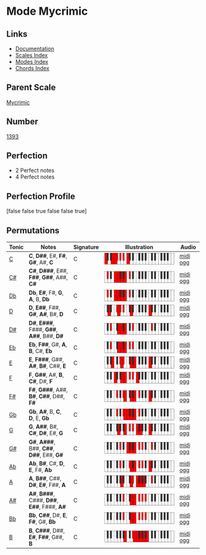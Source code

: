 # Mode Mycrimic

## Links

- [Documentation](index.md)
- [Scales Index](Scales.md)
- [Modes Index](Modes.md)
- [Chords Index](Chords.md)

## Parent Scale

[Mycrimic](ScaleMycrimic.md)

## Number

[1393](https://ianring.com/musictheory/scales/1393)

## Perfection

- 2 Perfect notes
- 4 Perfect notes

## Perfection Profile

[false false true false false true]

## Permutations

| Tonic | Notes | Signature | Illustration | Audio |
|-------|-------|-----------|--------------|-------|
| [C](ModeCNaturalMycrimic.md) | **C**, **D##**, E#, **F#**, **G#**, A#, **C** | C | ![CNaturalMycrimic](ModeCNaturalMycrimic.png) | [midi](ModeCNaturalMycrimic.mid) [ogg](ModeCNaturalMycrimic.ogg) |
| [C#](ModeCSharpMycrimic.md) | **C#**, **D###**, E##, **F##**, **G##**, A##, **C#** | C | ![CSharpMycrimic](ModeCSharpMycrimic.png) | [midi](ModeCSharpMycrimic.mid) [ogg](ModeCSharpMycrimic.ogg) |
| [Db](ModeDFlatMycrimic.md) | **Db**, **E#**, F#, **G**, **A**, B, **Db** | C | ![DFlatMycrimic](ModeDFlatMycrimic.png) | [midi](ModeDFlatMycrimic.mid) [ogg](ModeDFlatMycrimic.ogg) |
| [D](ModeDNaturalMycrimic.md) | **D**, **E##**, F##, **G#**, **A#**, B#, **D** | C | ![DNaturalMycrimic](ModeDNaturalMycrimic.png) | [midi](ModeDNaturalMycrimic.mid) [ogg](ModeDNaturalMycrimic.ogg) |
| [D#](ModeDSharpMycrimic.md) | **D#**, **E###**, F###, **G##**, **A##**, B##, **D#** | C | ![DSharpMycrimic](ModeDSharpMycrimic.png) | [midi](ModeDSharpMycrimic.mid) [ogg](ModeDSharpMycrimic.ogg) |
| [Eb](ModeEFlatMycrimic.md) | **Eb**, **F##**, G#, **A**, **B**, C#, **Eb** | C | ![EFlatMycrimic](ModeEFlatMycrimic.png) | [midi](ModeEFlatMycrimic.mid) [ogg](ModeEFlatMycrimic.ogg) |
| [E](ModeENaturalMycrimic.md) | **E**, **F###**, G##, **A#**, **B#**, C##, **E** | C | ![ENaturalMycrimic](ModeENaturalMycrimic.png) | [midi](ModeENaturalMycrimic.mid) [ogg](ModeENaturalMycrimic.ogg) |
| [F](ModeFNaturalMycrimic.md) | **F**, **G##**, A#, **B**, **C#**, D#, **F** | C | ![FNaturalMycrimic](ModeFNaturalMycrimic.png) | [midi](ModeFNaturalMycrimic.mid) [ogg](ModeFNaturalMycrimic.ogg) |
| [F#](ModeFSharpMycrimic.md) | **F#**, **G###**, A##, **B#**, **C##**, D##, **F#** | C | ![FSharpMycrimic](ModeFSharpMycrimic.png) | [midi](ModeFSharpMycrimic.mid) [ogg](ModeFSharpMycrimic.ogg) |
| [Gb](ModeGFlatMycrimic.md) | **Gb**, **A#**, B, **C**, **D**, E, **Gb** | C | ![GFlatMycrimic](ModeGFlatMycrimic.png) | [midi](ModeGFlatMycrimic.mid) [ogg](ModeGFlatMycrimic.ogg) |
| [G](ModeGNaturalMycrimic.md) | **G**, **A##**, B#, **C#**, **D#**, E#, **G** | C | ![GNaturalMycrimic](ModeGNaturalMycrimic.png) | [midi](ModeGNaturalMycrimic.mid) [ogg](ModeGNaturalMycrimic.ogg) |
| [G#](ModeGSharpMycrimic.md) | **G#**, **A###**, B##, **C##**, **D##**, E##, **G#** | C | ![GSharpMycrimic](ModeGSharpMycrimic.png) | [midi](ModeGSharpMycrimic.mid) [ogg](ModeGSharpMycrimic.ogg) |
| [Ab](ModeAFlatMycrimic.md) | **Ab**, **B#**, C#, **D**, **E**, F#, **Ab** | C | ![AFlatMycrimic](ModeAFlatMycrimic.png) | [midi](ModeAFlatMycrimic.mid) [ogg](ModeAFlatMycrimic.ogg) |
| [A](ModeANaturalMycrimic.md) | **A**, **B##**, C##, **D#**, **E#**, F##, **A** | C | ![ANaturalMycrimic](ModeANaturalMycrimic.png) | [midi](ModeANaturalMycrimic.mid) [ogg](ModeANaturalMycrimic.ogg) |
| [A#](ModeASharpMycrimic.md) | **A#**, **B###**, C###, **D##**, **E##**, F###, **A#** | C | ![ASharpMycrimic](ModeASharpMycrimic.png) | [midi](ModeASharpMycrimic.mid) [ogg](ModeASharpMycrimic.ogg) |
| [Bb](ModeBFlatMycrimic.md) | **Bb**, **C##**, D#, **E**, **F#**, G#, **Bb** | C | ![BFlatMycrimic](ModeBFlatMycrimic.png) | [midi](ModeBFlatMycrimic.mid) [ogg](ModeBFlatMycrimic.ogg) |
| [B](ModeBNaturalMycrimic.md) | **B**, **C###**, D##, **E#**, **F##**, G##, **B** | C | ![BNaturalMycrimic](ModeBNaturalMycrimic.png) | [midi](ModeBNaturalMycrimic.mid) [ogg](ModeBNaturalMycrimic.ogg) |
